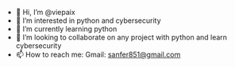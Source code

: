 - 👋 Hi, I’m @viepaix
- 👀 I’m interested in python and cybersecurity
- 🌱 I’m currently learning python
- 💞️ I’m looking to collaborate on any project with python and learn cybersecurity
- 📫 How to reach me: Gmail: sanfer851@gmail.com

<!---
viepaix/viepaix is a ✨ special ✨ repository because its `README.md` (this file) appears on your GitHub profile.
You can click the Preview link to take a look at your changes.
--->
